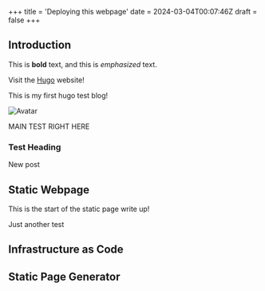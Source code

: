 +++
title = 'Deploying this webpage'
date = 2024-03-04T00:07:46Z
draft = false
+++

## Introduction

This is **bold** text, and this is *emphasized* text.

Visit the [Hugo](https://gohugo.io) website!

This is my first hugo test blog!

![Avatar](/avatar.jpg)

MAIN TEST RIGHT HERE

### Test Heading
New post

## Static Webpage
This is the start of the static page write up!

Just another test

## Infrastructure as Code 


## Static Page Generator